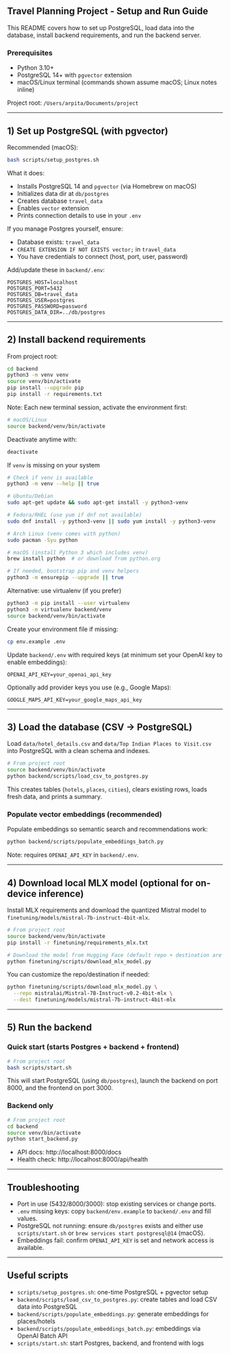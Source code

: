 ## Travel Planning Project - Setup and Run Guide

This README covers how to set up PostgreSQL, load data into the database, install backend requirements, and run the backend server.

### Prerequisites
- Python 3.10+
- PostgreSQL 14+ with `pgvector` extension
- macOS/Linux terminal (commands shown assume macOS; Linux notes inline)

Project root: `/Users/arpita/Documents/project`

---

## 1) Set up PostgreSQL (with pgvector)

Recommended (macOS):
```bash
bash scripts/setup_postgres.sh
```
What it does:
- Installs PostgreSQL 14 and `pgvector` (via Homebrew on macOS)
- Initializes data dir at `db/postgres`
- Creates database `travel_data`
- Enables `vector` extension
- Prints connection details to use in your `.env`

If you manage Postgres yourself, ensure:
- Database exists: `travel_data`
- `CREATE EXTENSION IF NOT EXISTS vector;` in `travel_data`
- You have credentials to connect (host, port, user, password)

Add/update these in `backend/.env`:
```env
POSTGRES_HOST=localhost
POSTGRES_PORT=5432
POSTGRES_DB=travel_data
POSTGRES_USER=postgres
POSTGRES_PASSWORD=password
POSTGRES_DATA_DIR=../db/postgres
```

---

## 2) Install backend requirements
From project root:
```bash
cd backend
python3 -m venv venv
source venv/bin/activate
pip install --upgrade pip
pip install -r requirements.txt
```

Note: Each new terminal session, activate the environment first:
```bash
# macOS/Linux
source backend/venv/bin/activate
```
Deactivate anytime with:
```bash
deactivate
```

If `venv` is missing on your system
```bash
# Check if venv is available
python3 -m venv --help || true

# Ubuntu/Debian
sudo apt-get update && sudo apt-get install -y python3-venv

# Fedora/RHEL (use yum if dnf not available)
sudo dnf install -y python3-venv || sudo yum install -y python3-venv

# Arch Linux (venv comes with python)
sudo pacman -Syu python

# macOS (install Python 3 which includes venv)
brew install python  # or download from python.org

# If needed, bootstrap pip and venv helpers
python3 -m ensurepip --upgrade || true
```

Alternative: use virtualenv (if you prefer)
```bash
python3 -m pip install --user virtualenv
python3 -m virtualenv backend/venv
source backend/venv/bin/activate
```
Create your environment file if missing:
```bash
cp env.example .env
```
Update `backend/.env` with required keys (at minimum set your OpenAI key to enable embeddings):
```env
OPENAI_API_KEY=your_openai_api_key
```
Optionally add provider keys you use (e.g., Google Maps):
```env
GOOGLE_MAPS_API_KEY=your_google_maps_api_key
```

---

## 3) Load the database (CSV → PostgreSQL)
Load `data/hotel_details.csv` and `data/Top Indian Places to Visit.csv` into PostgreSQL with a clean schema and indexes.
```bash
# From project root
source backend/venv/bin/activate
python backend/scripts/load_csv_to_postgres.py
```
This creates tables (`hotels`, `places`, `cities`), clears existing rows, loads fresh data, and prints a summary.

### Populate vector embeddings (recommended)
Populate embeddings so semantic search and recommendations work:
```bash
python backend/scripts/populate_embeddings_batch.py
```
Note: requires `OPENAI_API_KEY` in `backend/.env`.

---

## 4) Download local MLX model (optional for on-device inference)
Install MLX requirements and download the quantized Mistral model to `finetuning/models/mistral-7b-instruct-4bit-mlx`.
```bash
# From project root
source backend/venv/bin/activate
pip install -r finetuning/requirements_mlx.txt

# Download the model from Hugging Face (default repo + destination are set)
python finetuning/scripts/download_mlx_model.py
```
You can customize the repo/destination if needed:
```bash
python finetuning/scripts/download_mlx_model.py \
  --repo mistralai/Mistral-7B-Instruct-v0.2-4bit-mlx \
  --dest finetuning/models/mistral-7b-instruct-4bit-mlx
```

---

## 5) Run the backend
### Quick start (starts Postgres + backend + frontend)
```bash
# From project root
bash scripts/start.sh
```
This will start PostgreSQL (using `db/postgres`), launch the backend on port 8000, and the frontend on port 3000.

### Backend only
```bash
# From project root
cd backend
source venv/bin/activate
python start_backend.py
```
- API docs: http://localhost:8000/docs
- Health check: http://localhost:8000/api/health

---

## Troubleshooting
- Port in use (5432/8000/3000): stop existing services or change ports.
- `.env` missing keys: copy `backend/env.example` to `backend/.env` and fill values.
- PostgreSQL not running: ensure `db/postgres` exists and either use `scripts/start.sh` or `brew services start postgresql@14` (macOS).
- Embeddings fail: confirm `OPENAI_API_KEY` is set and network access is available.

---

## Useful scripts
- `scripts/setup_postgres.sh`: one-time PostgreSQL + pgvector setup
- `backend/scripts/load_csv_to_postgres.py`: create tables and load CSV data into PostgreSQL
- `backend/scripts/populate_embeddings.py`: generate embeddings for places/hotels
- `backend/scripts/populate_embeddings_batch.py`: embeddings via OpenAI Batch API
- `scripts/start.sh`: start Postgres, backend, and frontend with logs
